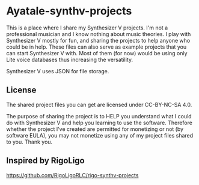 # Ayatale-synthv-projects
This is a place where I share my Synthesizer V projects. I'm not a professional musician and I know nothing about music theories.
I play with Synthesizer V mostly for fun, and sharing the projects to help anyone who could be in help.
These files can also serve as example projects that you can start Synthesizer V with. Most of them (for now) would be using only Lite voice databases thus increasing the versatility.

Synthesizer V uses JSON for file storage.

## License
The shared project files you can get are licensed under CC-BY-NC-SA 4.0.

The purpose of sharing the project is to HELP you understand what I could do with Synthesizer V and help you learning to use the software.
Therefore whether the project I've created are permitted for monetizing or not (by software EULA), you may not monetize using any of my project files shared to you.
Thank you.

## Inspired by RigoLigo
https://github.com/RigoLigoRLC/rigo-synthv-projects
